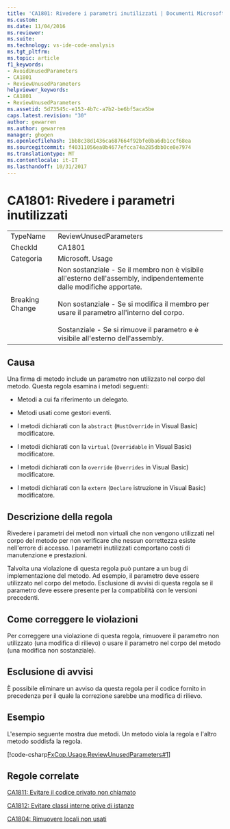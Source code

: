 ```yaml
---
title: 'CA1801: Rivedere i parametri inutilizzati | Documenti Microsoft'
ms.custom: 
ms.date: 11/04/2016
ms.reviewer: 
ms.suite: 
ms.technology: vs-ide-code-analysis
ms.tgt_pltfrm: 
ms.topic: article
f1_keywords:
- AvoidUnusedParameters
- CA1801
- ReviewUnusedParameters
helpviewer_keywords:
- CA1801
- ReviewUnusedParameters
ms.assetid: 5d73545c-e153-4b7c-a7b2-be6bf5aca5be
caps.latest.revision: "30"
author: gewarren
ms.author: gewarren
manager: ghogen
ms.openlocfilehash: 1bb8c38d1436ca687664f92bfe0ba6db1ccf68ea
ms.sourcegitcommit: f40311056ea0b4677efcca74a285dbb0ce0e7974
ms.translationtype: MT
ms.contentlocale: it-IT
ms.lasthandoff: 10/31/2017
---
```

# <a name="ca1801-review-unused-parameters"></a>CA1801: Rivedere i parametri inutilizzati
|||  
|-|-|  
|TypeName|ReviewUnusedParameters|  
|CheckId|CA1801|  
|Categoria|Microsoft. Usage|  
|Breaking Change|Non sostanziale - Se il membro non è visibile all'esterno dell'assembly, indipendentemente dalle modifiche apportate.<br /><br /> Non sostanziale - Se si modifica il membro per usare il parametro all'interno del corpo.<br /><br /> Sostanziale - Se si rimuove il parametro e è visibile all'esterno dell'assembly.|  
  
## <a name="cause"></a>Causa  
 Una firma di metodo include un parametro non utilizzato nel corpo del metodo. Questa regola esamina i metodi seguenti:  
  
-   Metodi a cui fa riferimento un delegato.  
  
-   Metodi usati come gestori eventi.  
  
-   I metodi dichiarati con la `abstract` (`MustOverride` in Visual Basic) modificatore.  
  
-   I metodi dichiarati con la `virtual` (`Overridable` in Visual Basic) modificatore.  
  
-   I metodi dichiarati con la `override` (`Overrides` in Visual Basic) modificatore.  
  
-   I metodi dichiarati con la `extern` (`Declare` istruzione in Visual Basic) modificatore.  
  
## <a name="rule-description"></a>Descrizione della regola  
 Rivedere i parametri dei metodi non virtuali che non vengono utilizzati nel corpo del metodo per non verificare che nessun correttezza esiste nell'errore di accesso. I parametri inutilizzati comportano costi di manutenzione e prestazioni.  
  
 Talvolta una violazione di questa regola può puntare a un bug di implementazione del metodo. Ad esempio, il parametro deve essere utilizzato nel corpo del metodo. Esclusione di avvisi di questa regola se il parametro deve essere presente per la compatibilità con le versioni precedenti.  
  
## <a name="how-to-fix-violations"></a>Come correggere le violazioni  
 Per correggere una violazione di questa regola, rimuovere il parametro non utilizzato (una modifica di rilievo) o usare il parametro nel corpo del metodo (una modifica non sostanziale).  
  
## <a name="when-to-suppress-warnings"></a>Esclusione di avvisi  
 È possibile eliminare un avviso da questa regola per il codice fornito in precedenza per il quale la correzione sarebbe una modifica di rilievo.  
  
## <a name="example"></a>Esempio  
 L'esempio seguente mostra due metodi. Un metodo viola la regola e l'altro metodo soddisfa la regola.  
  
 [!code-csharp[FxCop.Usage.ReviewUnusedParameters#1](../code-quality/codesnippet/CSharp/ca1801-review-unused-parameters_1.cs)]  
  
## <a name="related-rules"></a>Regole correlate  
 [CA1811: Evitare il codice privato non chiamato](../code-quality/ca1811-avoid-uncalled-private-code.md)  
  
 [CA1812: Evitare classi interne prive di istanze](../code-quality/ca1812-avoid-uninstantiated-internal-classes.md)  
  
 [CA1804: Rimuovere locali non usati](../code-quality/ca1804-remove-unused-locals.md)